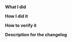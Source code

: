 <!--
Please make sure you've read and understood our contributing guidelines;
https://github.com/compose-generator/compose-generator/blob/main/CONTRIBUTING.md

If this is a bug fix, make sure your description includes "fixes #xxx", or
"closes #xxx"

Please provide the following information:
-->

**What I did**

**How I did it**

**How to verify it**

**Description for the changelog**
<!--
Write a short (one line) summary that describes the changes in this
pull request for inclusion in the changelog:
-->